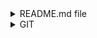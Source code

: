 <details>
  <summary>README.md file</summary>

**Что такое README.md?**

README — это текстовый файл , который представляет и объясняет проект. Он содержит информацию, которая обычно требуется для понимания сути проекта.

![image alt](https://github.com/haydarsho/Softclub/blob/141a413717e2dafe6223b19bc147d82db4bc481d/%D0%A1%D0%BD%D0%B8%D0%BC%D0%BE%D0%BA%20%D1%8D%D0%BA%D1%80%D0%B0%D0%BD%D0%B0%202025-01-21%20142117.png)

**Что делает файл README.md?**

Файл README.md служит руководством для пользователей и разработчиков, объясняя, что такое проект, как его настроить и как внести свой вклад. Он часто служит первым документом, который люди читают, когда сталкиваются с новым проектом, особенно на таких платформах, как GitHub.



**Что можно сделать с README.md?**

В README-файл профиля можно добавлять различные виджеты со статистическими данными о себе и свой деятельности на GitHub. Данные автоматически обновляются с некоторой периодичностью и в профиле всегда отображается актуальная информация:

**Локальные системы контроля версий**

Многие люди предпочитают копировать файлы в другой каталог (возможно, в каталог с временной меткой, если они умны). Этот подход очень распространен, потому что он очень прост, но он также невероятно подвержен ошибкам. Легко забыть, в каком каталоге вы находитесь, и случайно записать не в тот файл или скопировать файлы, которые вы не хотели.

Чтобы решить эту проблему, программисты давно разработали локальные системы контроля версий, имеющие простую базу данных, в которой все изменения в файлах хранятся под контролем версий.



![image alt](https://github.com/haydarsho/Softclub/blob/3fb10a39fbe4d5d0397d7de2b5e20799cf5cd03f/%D0%A1%D0%BD%D0%B8%D0%BC%D0%BE%D0%BA%20%D1%8D%D0%BA%D1%80%D0%B0%D0%BD%D0%B0%202025-01-21%20144941.png)

**Как можно создать новую версию**

Чтобы создать новую версию, перейдите в раздел «Версии» в меню слева. Затем нажмите кнопку «Добавить новую версию» в правом верхнем углу. Выберите версию, из которой нужно сделать форк. Это создаст копию этой версии, вы не сможете вернуть изменения в версию, которая была форкнута.


<details>
<summary>Подробнее ...</summary>


Бета
Указание того, что версия является бета-версией, добавит значок рядом с версией в раскрывающемся селекторе версий. Это не создает выноску на странице или какие-либо другие видимые изменения.

Публичный
Выбор этого параметра сделает его доступным в раскрывающемся списке выбора версии и для всех, кто может просматривать ваши документы. Если этот параметр не выбран, эта версия будет видна только администраторам проекта.

Устаревший
Выберите это, чтобы отметить более старые версии. Помимо значка «устаревшая» рядом с версией в раскрывающемся списке версий, пользователи также увидят большой красный баннер над документами при посещении этой устаревшей версии. Вот как это выглядит:

![image alt](https://github.com/haydarsho/Softclub/blob/66d47f7f71f98b23bc7e6ef5d6b0d6d98bbbfa9c/%D0%A1%D0%BD%D0%B8%D0%BC%D0%BE%D0%BA%20%D1%8D%D0%BA%D1%80%D0%B0%D0%BD%D0%B0%202025-01-21%20150647.png)
  
</details>

</details>

<details>
  <summary>GIT</summary>

**What is GIT**

Git — это бесплатная распределенная система управления версиями с открытым исходным кодом, предназначенная для быстрой и эффективной обработки любых проектов: от небольших до очень крупных.

![image alt](https://github.com/haydarsho/Softclub/blob/ae6c8648ee92f5d107b523b269449c6b97ae75a2/%D0%A1%D0%BD%D0%B8%D0%BC%D0%BE%D0%BA%20%D1%8D%D0%BA%D1%80%D0%B0%D0%BD%D0%B0%202025-01-21%20152518.png)
  
</details>

